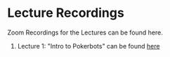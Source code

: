 # Lecture Recordings
Zoom Recordings for the Lectures can be found here.

1. Lecture 1: "Intro to Pokerbots" can be found [here](pkr.bot/lecture-1-recording)
